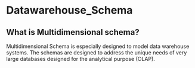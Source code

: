 # Datawarehouse_Schema


## What is Multidimensional schema?
Multidimensional Schema is especially designed to model data warehouse systems. The schemas are designed to address the unique needs of very large databases designed for the analytical purpose (OLAP).

